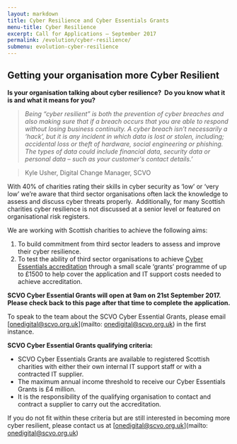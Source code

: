 ```yaml
---
layout: markdown
title: Cyber Resilience and Cyber Essentials Grants  
menu-title: Cyber Resilience
excerpt: Call for Applications – September 2017
permalink: /evolution/cyber-resilience/
submenu: evolution-cyber-resilience
---
```


## Getting your organisation more Cyber Resilient

**Is your organisation talking about cyber resilience?  Do you know what it is and what it means for you?** 

>*Being “cyber resilient” is both the prevention of cyber breaches and also making sure that if a breach occurs that you are able to respond without losing business continuity. A cyber breach isn’t necessarily a ‘hack’, but it is any incident in which data is lost or stolen, including; accidental loss or theft of hardware, social engineering or phishing. The types of data could include financial data, security data or personal data – such as your customer's contact details.’*

> Kyle Usher, Digital Change Manager, SCVO

With 40% of charities rating their skills in cyber security as ‘low’ or ‘very low’ we’re aware that third sector organisations often lack the knowledge to assess and discuss cyber threats properly.  Additionally, for many Scottish charities cyber resilience is not discussed at a senior level or featured on organisational risk registers. 

We are working with Scottish charities to achieve the following aims: 

1. To build commitment from third sector leaders to assess and improve their cyber resilience.  
2. To test the ability of third sector organisations to achieve [Cyber Essentials accreditation](https://www.cyberaware.gov.uk/cyberessentials/) through a small scale ‘grants’ programme of up to £1500 to help cover the application and IT support costs needed to achieve accreditation. 

**SCVO Cyber Essential Grants will open at 9am on 21st September 2017. Please check back to this page after that time to complete the application.**

To speak to the team about the SCVO Cyber Essential Grants, please email [onedigital@scvo.org.uk](mailto: onedigital@scvo.org.uk) in the first instance. 

**SCVO Cyber Essential Grants qualifying criteria:**

<ul class="browser-default">
  <li>SCVO Cyber Essentials Grants are available to registered Scottish charities with either their own internal IT support staff or with a contracted IT supplier.</li>
  <li>The maximum annual income threshold to receive our Cyber Essentials Grants is £4 million.</li>
  <li>It is the responsibility of the qualifying organisation to contact and contract a supplier to carry out the accreditation.</li>
</ul>

If you do not fit within these criteria but are still interested in becoming more cyber resilient, please contact us at [onedigital@scvo.org.uk](mailto: onedigital@scvo.org.uk)
